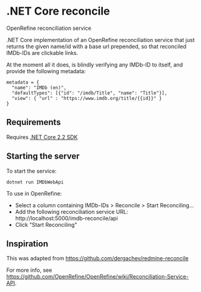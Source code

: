 # .NET Core reconcile
OpenRefine reconciliation service

.NET Core implementation of an OpenRefine reconciliation service that just returns the given name/id with a base url prepended, so that reconciled IMDb-IDs are clickable links.

At the moment all it does, is blindly verifying any IMDb-ID to itself, and provide the following metadata:

    metadata = {
      "name": "IMDb (en)",
      "defaultTypes": [{"id": "/imdb/Title", "name": "Title"}],
      "view": { "url" : "https://www.imdb.org/title/{{id}}" } 
    }

Requirements
------------
Requires [.NET Core 2.2 SDK](https://www.microsoft.com/net/download/all)

Starting the server
-------------------

To start the service:
```
dotnet run IMDbWebApi
```

To use in OpenRefine:
* Select a column containing IMDb-IDs > Reconcile > Start Reconciling...
* Add the following reconciliation service URL: http://localhost:5000/imdb-reconcile/api
* Click "Start Reconciling"

Inspiration
-----------
This was adapted from https://github.com/dergachev/redmine-reconcile

For more info, see https://github.com/OpenRefine/OpenRefine/wiki/Reconciliation-Service-API.
